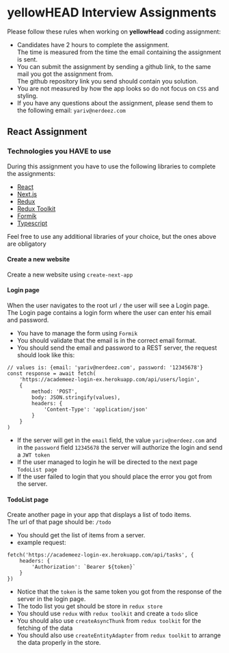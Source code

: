 # yellowHEAD Interview Assignments

Please follow these rules when working on **yellowHead** coding assignment:

- Candidates have 2 hours to complete the assignment.  
The time is measured from the time the email containing the assignment is sent.
- You can submit the assignment by sending a github link, to the same mail you got the assignment from.  
The github repository link you send should contain you solution.
- You are not measured by how the app looks so do not focus on `CSS` and styling.
- If you have any questions about the assignment, please send them to the following email: `yariv@nerdeez.com`

## React Assignment


### Technologies you **HAVE** to use

During this assignment you have to use the following libraries to complete the assignments:

- [React](https://reactjs.org/)
- [Next.js](https://nextjs.org/)
- [Redux](https://redux.js.org/)
- [Redux Toolkit](https://redux-toolkit.js.org/)
- [Formik](https://formik.org/)
- [Typescript](https://www.typescriptlang.org/)

Feel free to use any additional libraries of your choice, but the ones above are obligatory

#### Create a new website

Create a new website using `create-next-app`

#### Login page

When the user navigates to the root url `/` the user will see a Login page.  
The Login page contains a login form where the user can enter his email and password.  
- You have to manage the form using `Formik`  
- You should validate that the email is in the correct email format.  
- You should send the email and password to a REST server, the request should look like this:

```
// values is: {email: 'yariv@nerdeez.com', password: '12345678'}
const response = await fetch(
	'https://academeez-login-ex.herokuapp.com/api/users/login',
	{
		method: 'POST',
		body: JSON.stringify(values),
		headers: {
			'Content-Type': 'application/json'
		}
	}
)
```

- If the server will get in the `email` field, the value `yariv@nerdeez.com` and in the `password` field `12345678` the server will authorize the login and send a `JWT token`
- If the user managed to login he will be directed to the next page `TodoList page`
- If the user failed to login that you should place the error you got from the server.

#### TodoList page

Create another page in your app that displays a list of todo items.  
The url of that page should be: `/todo`

- You should get the list of items from a server.
- example request:

```
fetch('https://academeez-login-ex.herokuapp.com/api/tasks', {
	headers: {
		'Authorization': `Bearer ${token}`
	}
})
```

- Notice that the `token` is the same token you got from the response of the server in the login page.
- The todo list you get should be store in `redux store` 
- You should use `redux` with `redux toolkit` and create a `todo` slice
- You should also use `createAsyncThunk` from `redux toolkit` for the fetching of the data
- You should also use `createEntityAdapter` from `redux toolkit` to arrange the data properly in the store.





